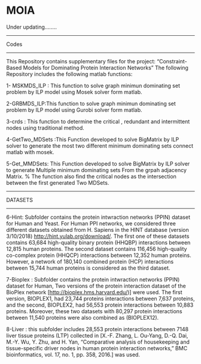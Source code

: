 # MOIA 
Under updating........

__________________________________________
Codes
__________________________________________
This Repository contains supplementary files for the project: “Constraint-Based Models for Dominating Protein Interaction Networks” 
The following Repository includes the following matlab functions:


1- MSKMDS_ILP : This function to solve graph minimun dominating set problem by ILP model using Mosek solver form matlab.

2-GRBMDS_ILP:This function to solve graph minimun dominating set problem by ILP model using Gurobi solver form matlab.

3-crds : This function to determine the critical , redundant  and intermittent  nodes using traditional method.

4-GetTwo_MDSets :This Function developed to solve BigMatrix by ILP solver to generate the most two different  minimum dominating sets connect matlab with mosek.

5-Get_MMDSets: This Function developed to solve BigMatrix by ILP solver to generate Multiple minimum dominating sets From the grpah adjacency Matrix.
    % The function also find the critical nodes as the intersection between the first generated Two MDSets.
 __________________________________________
 DATASETS
 __________________________________________
    
6-Hint: Subfolder contains the protein intwraction networks (PPIN) dataset for Human and Yeast.
For Human PPI networks, we considered three different datasets obtained from H. Sapiens in the HINT database (version 3/10/2018) http://hint.yulab.org/download/. The first one of these datasets contains 63,684 high-quality binary protein (HHQBP) interactions between 12,815 human proteins. The second dataset contains 116,456 high-quality co-complex protein (HHQCP) interactions between 12,352 human proteins. However, a network of 180,140 combined protein (HCP) interactions between 15,744 human proteins is considered as the third dataset.

7-Bioplex : Subfolder contains the protein intwraction networks (PPIN) dataset for Human, Two versions of the protein interaction dataset of the BioPlex network [http://bioplex.hms.harvard.edu/)] were used. The first version, BIOPLEX1, had 23,744 proteins interactions between 7,637 proteins, and the second, BIOPLEX2, had 56,553 protein interactions between 10,883 proteins. Moreover, these two datasets with 80,297 protein interactions between 11,540 proteins were also combined as (BIOPLEX12). 

8-Liver : this subfolder includes 28,553 protein interactions between 7148 liver tissue proteins (LTP) collected in [X.-F. Zhang, L. Ou-Yang, D.-Q. Dai, M.-Y. Wu, Y. Zhu, and H. Yan, “Comparative analysis of housekeeping and tissue-specific driver nodes in human protein interaction networks,” BMC bioinformatics, vol. 17, no. 1, pp. 358, 2016.] was used.
